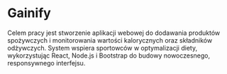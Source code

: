 # Gainify
Celem pracy jest stworzenie aplikacji webowej do dodawania produktów spożywczych i monitorowania wartości kalorycznych oraz składników odżywczych. System wspiera sportowców w optymalizacji diety, wykorzystując React, Node.js i Bootstrap do budowy nowoczesnego, responsywnego interfejsu.
